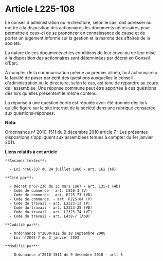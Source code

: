 # Article L225-108

Le conseil d'administration ou le directoire, selon le cas, doit adresser ou mettre à la disposition des actionnaires les
documents nécessaires pour permettre à ceux-ci de se prononcer en connaissance de cause et de porter un jugement informé sur
la gestion et la marche des affaires de la société.

La nature de ces documents et les conditions de leur envoi ou de leur mise à la disposition des actionnaires sont déterminées
par décret en Conseil d'Etat.

A compter de la communication prévue au premier alinéa, tout actionnaire a la faculté de poser par écrit des questions
auxquelles le conseil d'administration ou le directoire, selon le cas, est tenu de répondre au cours de l'assemblée. Une
réponse commune peut être apportée à ces questions dès lors qu'elles présentent le même contenu. 

La réponse à une question écrite est réputée avoir été donnée dès lors qu'elle figure sur le site internet de la société dans
une rubrique consacrée aux questions-réponses.

**Nota:**

Ordonnance n° 2010-1511 du 9 décembre 2010 article 7 : Les présentes dispositions s'appliquent aux assemblées tenues à
compter du 1er janvier 2011.

**Liens relatifs à cet article**

	**Anciens textes**:

	  - Loi n°66-537 du 24 juillet 1966 - art. 162 (Ab)

	**Cité par**:

	  - Décret n°67-236 du 23 mars 1967 - art. 135-1 (Ab)
	  - Code de commerce - art. L820-3 (V)
	  - Code de commerce - art. R225-73 (VD)
	  - Code de commerce. - art. R225-84 (V)
	  - Code du travail - art. L2323-13 (V)
	  - Code du travail - art. L2323-25 (VD)
	  - Code du travail - art. L2323-74 (VT)
	  - Code du travail - art. L438-7 (AbD)

	**Codifié par**:

	  - Ordonnance n°2000-912 du 18 septembre 2000
	  - Loi n°2003-7 du 3 janvier 2003

	**Modifié par**:

	  - Ordonnance n°2010-1511 du 9 décembre 2010 - art. 5
